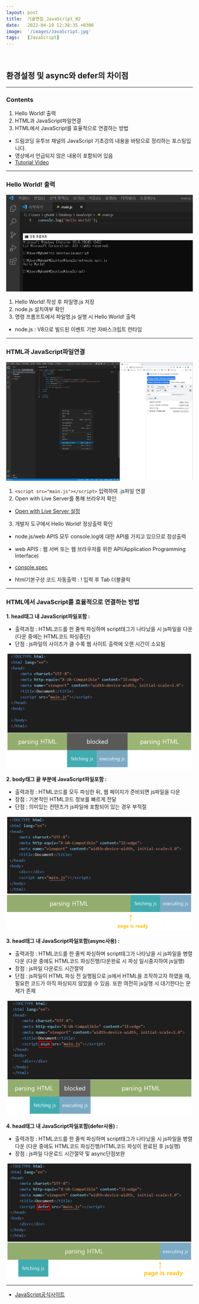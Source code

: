 ```yaml
---
layout: post
title:  기술면접_JavaScript_02
date:   2022-04-19 12:38:35 +0300
image:  '/images/JavaScript.jpg'
tags:   [JavaScript]
---
```

<br/>

## 환경설정 및 async와 defer의 차이점<br/>

___

### Contents <br/>
1. Hello World! 출력<br/>
2. HTML과 JavaScript파일연결<br/>
3. HTML에서 JavaScript를 효율적으로 연결하는 방법<br/>


* 드림코딩 유투브 채널의 JavaScript 기초강의 내용을 바탕으로 정리하는 포스팅입니다. <br/>
* 영상에서 언급되지 않은 내용이 포함되어 있음<br/>
* [Tutorial Video](https://www.youtube.com/watch?v=tJieVCgGzhs&list=PLv2d7VI9OotTVOL4QmPfvJWPJvkmv6h-2&index=2)<br/>

___

### Hello World! 출력<br/>
<img src="/images/Posting/JavaScript/09.png" alt="Project">

1. Hello World! 작성 후 파일명.js 저장<br/>
2. node.js 설치여부 확인<br/>
3. 명령 프롬프트에서 파일명.js 실행 시 Hello World! 출력<br/>

* node.js : V8으로 빌드된 이벤트 기반 자바스크립트 런타임<br/>

___

### HTML과 JavaScript파일연결<br/>
<img src="/images/Posting/JavaScript/10.png" alt="Project">

1. `<script src="main.js"></script>` 입력하여 .js파일 연결<br/>
2. Open with Live Server를 통해 브라우저 확인<br/>
  * [Open with Live Server 설정](https://stajun.tistory.com/entry/Visual-Studio-Code-%EB%9D%BC%EC%9D%B4%EB%B8%8C%EC%84%9C%EB%B2%84Live-Server-%EC%84%A4%EC%A0%95%ED%95%98%EA%B8%B0)<br/>
3. 개발자 도구에서 Hello World! 정상출력 확인<br/>
  * node.js/web APIS 모두 console.log에 대한 API를 가지고 있으므로 정상출력
  * web APIS : 웹 서버 또는 웹 브라우저를 위한 API(Application Programming Interface)
  * [console.spec](console.spec.whatwg.org)


* html기본구성 코드 자동출력 : ! 입력 후 Tab 더블클릭<br/>

___

### HTML에서 JavaScript를 효율적으로 연결하는 방법<br/>

**1. head태그 내 JavaScript파일포함 :**<br/>
  * 출력과정 : HTML코드를 한 줄씩 파싱하며 script태그가 나타났을 시 js파일을 다운 (다운 중에는 HTML코드 파싱중단)<br/>
  * 단점 : js파일의 사이즈가 클 수록 웹 사이트 출력에 오랜 시간이 소요됨<br/>

<img src="/images/Posting/JavaScript/11.png" alt="Project">


**2. body태그 끝 부분에 JavaScript파일포함 :**<br/>
  * 출력과정 : HTML코드를 모두 파싱한 뒤, 웹 페이지가 준비되면 js파일을 다운<br/>
  * 장점 : 기본적인 HTML코드 정보를 빠르게 전달<br/>
  * 단점 : 의미있는 컨텐츠가 js파일에 포함되어 있는 경우 부적절<br/>

<img src="/images/Posting/JavaScript/12.png" alt="Project">


**3. head태그 내 JavaScript파일포함(async사용) :**<br/>
  * 출력과정 : HTML코드를 한 줄씩 파싱하며 script태그가 나타났을 시 js파일을 병렬다운 (다운 중에도 HTML코드 파싱진행/다운완료 시 파싱 일시중지하여 js실행)<br/>
  * 장점 : js파일 다운로드 시간절약<br/>
  * 단점 : js파일이 HTML 파싱 전 실행됨으로 js에서 HTML을 조작하고자 하였을 때, 필요한 코드가 아직 파싱되지 않았을 수 있음. 또한 여전히 js실행 시 대기한다는 문제가 존재<br/>

<img src="/images/Posting/JavaScript/13.png" alt="Project">


**4. head태그 내 JavaScript파일포함(defer사용) :**<br/>
  * 출력과정 : HTML코드를 한 줄씩 파싱하며 script태그가 나타났을 시 js파일을 병렬다운 (다운 중에도 HTML코드 파싱진행/HTML코드 파싱이 완료된 후 js실행)<br/>
  * 장점 : js파일 다운로드 시간절약 및 async단점보완 <br/>

<img src="/images/Posting/JavaScript/14.png" alt="Project">

___

* [JavaScript공식사이트](https://developer.mozilla.org/ko/)


